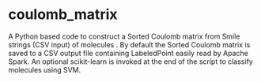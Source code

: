 # coulomb_matrix
A Python based code to construct a Sorted Coulomb matrix from Smile strings (CSV input) of molecules .
By default the Sorted Coulomb matrix is saved to a CSV output file containing LabeledPoint easily read by Apache Spark.
An optional scikit-learn is invoked at the end of the script to classify molecules using SVM.
